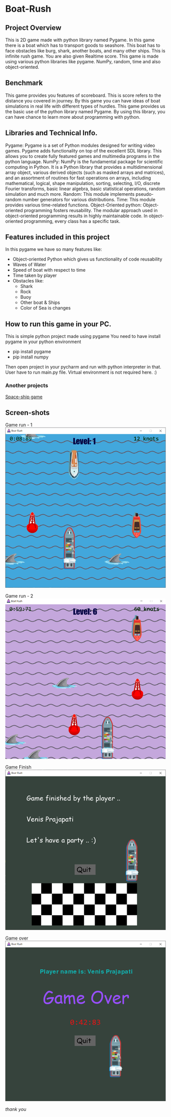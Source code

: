 # Boat-Rush

## Project Overview
This is 2D game made with python library named Pygame. In this game there is a boat which has to transport goods to seashore. This boat has to face obstacles like burg, shark, another boats, and many other ships. This is infinite rush game. You are also given Realtime score.
This game is made using various python libraries like pygame. NumPy, random, time and also object-oriented.

## Benchmark
This game provides you features of scoreboard. This is score refers to the distance you covered in journey. By this game you can have ideas of boat simulations in real life with different types of hurdles. This game provides us the basic use of the python library named Pygame. By using this library, you can have chance to learn more about programming with python.

## Libraries and Technical Info.
Pygame: Pygame is a set of Python modules designed for writing video games. Pygame adds functionality on top of the excellent SDL library. This allows you to create fully featured games and multimedia programs in the python language.
NumPy: NumPy is the fundamental package for scientific computing in Python. It is a Python library that provides a multidimensional array object, various derived objects (such as masked arrays and matrices), and an assortment of routines for fast operations on arrays, including mathematical, logical, shape manipulation, sorting, selecting, I/O, discrete Fourier transforms, basic linear algebra, basic statistical operations, random simulation and much more.
Random: This module implements pseudo-random number generators for various distributions.
Time: This module provides various time-related functions.
Object-Oriented python: Object-oriented programming fosters reusability. The modular approach used in object-oriented programming results in highly maintainable code. In object-oriented programming, every class has a specific task.

## Features included in this project
In this pygame we have so many features like:
*	Object-oriented Python which gives us functionality of code reusability
*	Waves of Water
*	Speed of boat with respect to time
*	Time taken by player
*	Obstacles like:
    -	Shark
    -	Rock
    -  	Buoy
    -  	Other boat & Ships
    -	Color of Sea is changes 

## How to run this game in your PC.
This is simple python project made using pygame
You need to have install pygame in your python environment
- pip install pygame
- pip install numpy

Then open project in your pycharm and run with python interpreter in that.
User have to run main.py file.
Virtual environment is not required here. :)

### Another projects
<a href = "https://github.com/venisprajapati/space-ship" > Space-ship game </a>

## Screen-shots

Game run - 1
    ![](https://github.com/venisprajapati/Boat-Rush/blob/master/Screen-shots/game-1.PNG?raw=true)

Game run - 2
    ![](https://github.com/venisprajapati/Boat-Rush/blob/master/Screen-shots/game-2.png?raw=true)

Game Finish
    ![](https://github.com/venisprajapati/Boat-Rush/blob/master/Screen-shots/finish_game-1.PNG?raw=true)
    
Game over
    ![](https://github.com/venisprajapati/Boat-Rush/blob/master/Screen-shots/game-over-2.PNG?raw=true)

*thank you*
